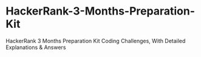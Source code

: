 # HackerRank-3-Months-Preparation-Kit
HackerRank 3 Months Preparation Kit Coding Challenges, With Detailed Explanations &amp; Answers
